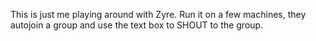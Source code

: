 This is just me playing around with Zyre. Run it on a few machines, they autojoin a group and use the text box to SHOUT to the group.



